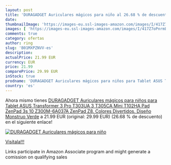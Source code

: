```yaml
---
layout: post
title: 'DURAGADGET Auriculares mágicos para niño al 26.68 % de descuento'
date: 
thumbnailImage: 'https://images-eu.ssl-images-amazon.com/images/I/417Z7oPnrmL._SL200_.jpg'
images: [ 'https://images-eu.ssl-images-amazon.com/images/I/417Z7oPnrmL._SL200_.jpg' ]
comments: true
category: ofertas
author: ring
slug: 'B01MXPZNVV-es'
description:
actualPrice: 21.99 EUR
currency: EUR
price: 21.99
comparePrice: 29.99 EUR
inStock: true
prodname: 'DURAGADGET Auriculares mágicos para niños para Tablet ASUS Transformer 3 Pro T303UA  3 T305CA  Mini T102HA  Pad  ZenPad 3s 10  Z300M-6A037A  ZenPad Z8. Colores Divertidos. Diseño Monstruo Verde'
country: 'es'
---
```


Ahora mismo tienes [DURAGADGET Auriculares mágicos para niños para Tablet ASUS Transformer 3 Pro T303UA  3 T305CA  Mini T102HA  Pad  ZenPad 3s 10  Z300M-6A037A  ZenPad Z8. Colores Divertidos. Diseño Monstruo Verde](https://www.amazon.es/dp/B01MXPZNVV/?tag=tolees-21) a 21.99 EUR (original: 29.99 EUR) (26.68 %  de descuento) en el siguiente enlace!

[![DURAGADGET Auriculares mágicos para niño](https://images-eu.ssl-images-amazon.com/images/I/417Z7oPnrmL._SL200_.jpg)](https://www.amazon.es/dp/B01MXPZNVV/?tag=tolees-21)

[Visítala!!!](https://www.amazon.es/dp/B01MXPZNVV/?tag=tolees-21)

Links participate in Amazon Associate program and might generate a comission on qualifying sales
